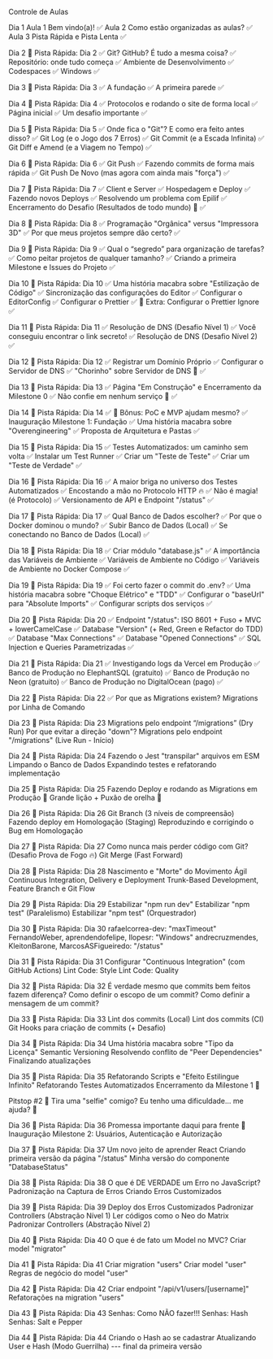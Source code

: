 Controle de Aulas

Dia 1
Aula 1 Bem vindo(a)! ✅
Aula 2 Como estão organizadas as aulas? ✅
Aula 3 Pista Rápida e Pista Lenta ✅

Dia 2
🚗 Pista Rápida: Dia 2 ✅
Git? GitHub? É tudo a mesma coisa? ✅
Repositório: onde tudo começa ✅
Ambiente de Desenvolvimento ✅
Codespaces ✅
Windows ✅

Dia 3
🚗 Pista Rápida: Dia 3 ✅
A fundação ✅
A primeira parede ✅

Dia 4
🚗 Pista Rápida: Dia 4 ✅
Protocolos e rodando o site de forma local ✅
Página inicial ✅
Um desafio importante ✅

Dia 5
🚗 Pista Rápida: Dia 5 ✅
Onde fica o "Git"? E como era feito antes disso? ✅
Git Log (e o Jogo dos 7 Erros) ✅
Git Commit (e a Escada Infinita) ✅
Git Diff e Amend (e a Viagem no Tempo) ✅

Dia 6
🚗 Pista Rápida: Dia 6 ✅
Git Push ✅
Fazendo commits de forma mais rápida ✅
Git Push De Novo (mas agora com ainda mais "força") ✅

Dia 7
🚗 Pista Rápida: Dia 7 ✅
Client e Server ✅
Hospedagem e Deploy ✅
Fazendo novos Deploys ✅
Resolvendo um problema com Epilif ✅
Encerramento do Desafio (Resultados de todo mundo) 🎉 ✅

Dia 8
🚗 Pista Rápida: Dia 8 ✅
Programação "Orgânica" versus "Impressora 3D" ✅
Por que meus projetos sempre dão certo? ✅

Dia 9
🚗 Pista Rápida: Dia 9 ✅
Qual o “segredo” para organização de tarefas? ✅
Como peitar projetos de qualquer tamanho? ✅
Criando a primeira Milestone e Issues do Projeto ✅

Dia 10
🚗 Pista Rápida: Dia 10 ✅
Uma história macabra sobre "Estilização de Código" ✅
Sincronização das configurações do Editor ✅
Configurar o EditorConfig ✅
Configurar o Prettier ✅
🎁 Extra: Configurar o Prettier Ignore ✅

Dia 11
🚗 Pista Rápida: Dia 11 ✅
Resolução de DNS (Desafio Nível 1) ✅
Você conseguiu encontrar o link secreto! ✅
Resolução de DNS (Desafio Nível 2) ✅

Dia 12
🚗 Pista Rápida: Dia 12 ✅
Registrar um Domínio Próprio ✅
Configurar o Servidor de DNS ✅
"Chorinho" sobre Servidor de DNS 💪 ✅

Dia 13
🚗 Pista Rápida: Dia 13 ✅
Página "Em Construção" e Encerramento da Milestone 0 ✅
Não confie em nenhum serviço 🛑 ✅

Dia 14
🚗 Pista Rápida: Dia 14 ✅
🎁 Bônus: PoC e MVP ajudam mesmo? ✅
Inauguração Milestone 1: Fundação ✅
Uma história macabra sobre "Overengineering" ✅
Proposta de Arquitetura e Pastas ✅

Dia 15
🚗 Pista Rápida: Dia 15 ✅
Testes Automatizados: um caminho sem volta ✅
Instalar um Test Runner ✅
Criar um "Teste de Teste" ✅
Criar um "Teste de Verdade" ✅

Dia 16
🚗 Pista Rápida: Dia 16 ✅
A maior briga no universo dos Testes Automatizados ✅
Encostando a mão no Protocolo HTTP 🔥 ✅
Não é magia! (é Protocolo) ✅
Versionamento de API e Endpoint "/status" ✅

Dia 17
🚗 Pista Rápida: Dia 17 ✅
Qual Banco de Dados escolher? ✅
Por que o Docker dominou o mundo? ✅
Subir Banco de Dados (Local) ✅
Se conectando no Banco de Dados (Local) ✅

Dia 18
🚗 Pista Rápida: Dia 18 ✅
Criar módulo "database.js" ✅
A importância das Variáveis de Ambiente ✅
Variáveis de Ambiente no Código ✅
Variáveis de Ambiente no Docker Compose ✅

Dia 19
🚗 Pista Rápida: Dia 19 ✅
Foi certo fazer o commit do .env? ✅
Uma história macabra sobre "Choque Elétrico" e "TDD" ✅
Configurar o "baseUrl" para "Absolute Imports" ✅
Configurar scripts dos serviços ✅

Dia 20
🚗 Pista Rápida: Dia 20 ✅
Endpoint "/status": ISO 8601 + Fuso + MVC + lowerCamelCase ✅
Database "Version" (+ Red, Green e Refactor do TDD) ✅
Database "Max Connections" ✅
Database "Opened Connections" ✅
SQL Injection e Queries Parametrizadas ✅

Dia 21
🚗 Pista Rápida: Dia 21 ✅
Investigando logs da Vercel em Produção ✅
Banco de Produção no ElephantSQL (gratuito) ✅
Banco de Produção no Neon (gratuito) ✅
Banco de Produção no DigitalOcean (pago) ✅

Dia 22
🚗 Pista Rápida: Dia 22 ✅
Por que as Migrations existem?
Migrations por Linha de Comando

Dia 23
🚗 Pista Rápida: Dia 23
Migrations pelo endpoint “/migrations” (Dry Run)
Por que evitar a direção "down"?
Migrations pelo endpoint "/migrations" (Live Run - Início)

Dia 24
🚗 Pista Rápida: Dia 24
Fazendo o Jest "transpilar" arquivos em ESM
Limpando o Banco de Dados
Expandindo testes e refatorando implementação

Dia 25
🚗 Pista Rápida: Dia 25
Fazendo Deploy e rodando as Migrations em Produção 🎉
Grande lição + Puxão de orelha 💪

Dia 26
🚗 Pista Rápida: Dia 26
Git Branch (3 níveis de compreensão)
Fazendo deploy em Homologação (Staging)
Reproduzindo e corrigindo o Bug em Homologação

Dia 27
🚗 Pista Rápida: Dia 27
Como nunca mais perder código com Git? (Desafio Prova de Fogo 🔥)
Git Merge (Fast Forward)

Dia 28
🚗 Pista Rápida: Dia 28
Nascimento e "Morte" do Movimento Ágil
Continuous Integration, Delivery e Deployment
Trunk-Based Development, Feature Branch e Git Flow

Dia 29
🚗 Pista Rápida: Dia 29
Estabilizar "npm run dev"
Estabilizar "npm test" (Paralelismo)
Estabilizar "npm test" (Orquestrador)

Dia 30
🚗 Pista Rápida: Dia 30
rafaelcorrea-dev: "maxTimeout"
FernandoWeber, aprendendofelipe, Ilopesr: "Windows"
andrecruzmendes, KleitonBarone, MarcosASFigueiredo: "/status"

Dia 31
🚗 Pista Rápida: Dia 31
Configurar "Continuous Integration" (com GitHub Actions)
Lint Code: Style
Lint Code: Quality

Dia 32
🚗 Pista Rápida: Dia 32
É verdade mesmo que commits bem feitos fazem diferença?
Como definir o escopo de um commit?
Como definir a mensagem de um commit?

Dia 33
🚗 Pista Rápida: Dia 33
Lint dos commits (Local)
Lint dos commits (CI)
Git Hooks para criação de commits (+ Desafio)

Dia 34
🚗 Pista Rápida: Dia 34
Uma história macabra sobre "Tipo da Licença"
Semantic Versioning
Resolvendo conflito de "Peer Dependencies"
Finalizando atualizações

Dia 35
🚗 Pista Rápida: Dia 35
Refatorando Scripts e "Efeito Estilingue Infinito"
Refatorando Testes Automatizados
Encerramento da Milestone 1 🎉

Pitstop #2
📸 Tira uma "selfie" comigo?
Eu tenho uma dificuldade... me ajuda? 🤝

Dia 36
🚗 Pista Rápida: Dia 36
Promessa importante daqui para frente 💪
Inauguração Milestone 2: Usuários, Autenticação e Autorização

Dia 37
🚗 Pista Rápida: Dia 37
Um novo jeito de aprender React
Criando primeira versão da página "/status"
Minha versão do componente "DatabaseStatus"

Dia 38
🚗 Pista Rápida: Dia 38
O que é DE VERDADE um Erro no JavaScript?
Padronização na Captura de Erros
Criando Erros Customizados

Dia 39
🚗 Pista Rápida: Dia 39
Deploy dos Erros Customizados
Padronizar Controllers (Abstração Nível 1)
Ler códigos como o Neo do Matrix
Padronizar Controllers (Abstração Nível 2)

Dia 40
🚗 Pista Rápida: Dia 40
O que é de fato um Model no MVC?
Criar model "migrator"

Dia 41
🚗 Pista Rápida: Dia 41
Criar migration "users"
Criar model "user"
Regras de negócio do model "user"

Dia 42
🚗 Pista Rápida: Dia 42
Criar endpoint "/api/v1/users/[username]"
Refatorações na migration "users"

Dia 43
🚗 Pista Rápida: Dia 43
Senhas: Como NÃO fazer!!!
Senhas: Hash
Senhas: Salt e Pepper

Dia 44
🚗 Pista Rápida: Dia 44
Criando o Hash ao se cadastrar
Atualizando User e Hash (Modo Guerrilha)
--- final da primeira versão
